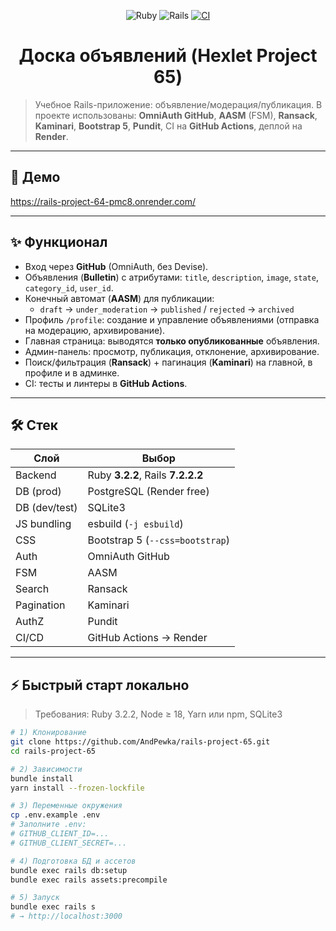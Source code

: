 <div align="center">

![Ruby](https://img.shields.io/badge/Ruby-3.2.2-red)
![Rails](https://img.shields.io/badge/Rails-7.2.2.2-brightgreen)
[![CI](https://github.com/AndPewka/rails-project-65/actions/workflows/ci.yml/badge.svg)](https://github.com/AndPewka/rails-project-65/actions)

# Доска объявлений (Hexlet Project 65)
</div>

> Учебное Rails-приложение: объявление/модерация/публикация.
> В проекте использованы: **OmniAuth GitHub**, **AASM** (FSM), **Ransack**, **Kaminari**, **Bootstrap 5**, **Pundit**, CI на **GitHub Actions**, деплой на **Render**.

---

## 🚀 Демо
<https://rails-project-64-pmc8.onrender.com/>  

---

## ✨ Функционал
- Вход через **GitHub** (OmniAuth, без Devise).
- Объявления (**Bulletin**) с атрибутами: `title`, `description`, `image`, `state`, `category_id`, `user_id`.
- Конечный автомат (**AASM**) для публикации:
  - `draft` → `under_moderation` → `published` / `rejected` → `archived`
- Профиль `/profile`: создание и управление объявлениями (отправка на модерацию, архивирование).
- Главная страница: выводятся **только опубликованные** объявления.
- Админ-панель: просмотр, публикация, отклонение, архивирование.
- Поиск/фильтрация (**Ransack**) + пагинация (**Kaminari**) на главной, в профиле и в админке.
- CI: тесты и линтеры в **GitHub Actions**.

---

## 🛠 Стек
| Слой | Выбор |
|---|---|
| Backend | Ruby **3.2.2**, Rails **7.2.2.2** |
| DB (prod) | PostgreSQL (Render free) |
| DB (dev/test) | SQLite3 |
| JS bundling | esbuild (`-j esbuild`) |
| CSS | Bootstrap 5 (`--css=bootstrap`) |
| Auth | OmniAuth GitHub |
| FSM | AASM |
| Search | Ransack |
| Pagination | Kaminari |
| AuthZ | Pundit |
| CI/CD | GitHub Actions → Render |

---

## ⚡ Быстрый старт локально
> Требования: Ruby 3.2.2, Node ≥ 18, Yarn или npm, SQLite3

```bash
# 1) Клонирование
git clone https://github.com/AndPewka/rails-project-65.git
cd rails-project-65

# 2) Зависимости
bundle install
yarn install --frozen-lockfile

# 3) Переменные окружения
cp .env.example .env
# Заполните .env:
# GITHUB_CLIENT_ID=...
# GITHUB_CLIENT_SECRET=...

# 4) Подготовка БД и ассетов
bundle exec rails db:setup
bundle exec rails assets:precompile

# 5) Запуск
bundle exec rails s
# → http://localhost:3000
